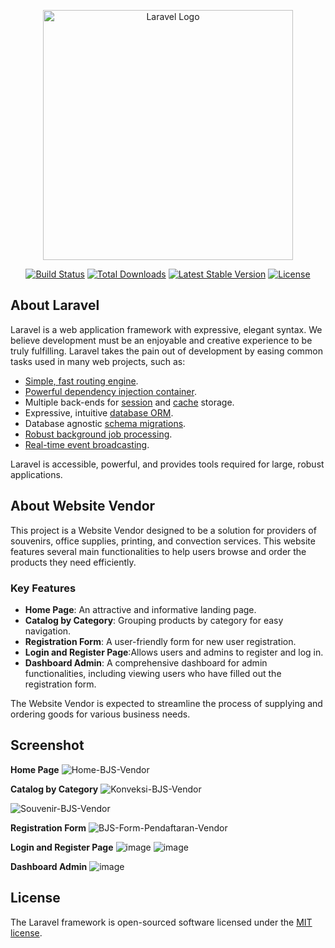 <p align="center"><a href="https://laravel.com" target="_blank"><img src="https://raw.githubusercontent.com/laravel/art/master/logo-lockup/5%20SVG/2%20CMYK/1%20Full%20Color/laravel-logolockup-cmyk-red.svg" width="400" alt="Laravel Logo"></a></p>

<p align="center">
<a href="https://github.com/laravel/framework/actions"><img src="https://github.com/laravel/framework/workflows/tests/badge.svg" alt="Build Status"></a>
<a href="https://packagist.org/packages/laravel/framework"><img src="https://img.shields.io/packagist/dt/laravel/framework" alt="Total Downloads"></a>
<a href="https://packagist.org/packages/laravel/framework"><img src="https://img.shields.io/packagist/v/laravel/framework" alt="Latest Stable Version"></a>
<a href="https://packagist.org/packages/laravel/framework"><img src="https://img.shields.io/packagist/l/laravel/framework" alt="License"></a>
</p>

## About Laravel

Laravel is a web application framework with expressive, elegant syntax. We believe development must be an enjoyable and creative experience to be truly fulfilling. Laravel takes the pain out of development by easing common tasks used in many web projects, such as:

- [Simple, fast routing engine](https://laravel.com/docs/routing).
- [Powerful dependency injection container](https://laravel.com/docs/container).
- Multiple back-ends for [session](https://laravel.com/docs/session) and [cache](https://laravel.com/docs/cache) storage.
- Expressive, intuitive [database ORM](https://laravel.com/docs/eloquent).
- Database agnostic [schema migrations](https://laravel.com/docs/migrations).
- [Robust background job processing](https://laravel.com/docs/queues).
- [Real-time event broadcasting](https://laravel.com/docs/broadcasting).

Laravel is accessible, powerful, and provides tools required for large, robust applications.

## About Website Vendor

This project is a Website Vendor designed to be a solution for providers of souvenirs, office supplies, printing, and convection services. This website features several main functionalities to help users browse and order the products they need efficiently.

### Key Features

- **Home Page**: An attractive and informative landing page.
- **Catalog by Category**: Grouping products by category for easy navigation.
- **Registration Form**: A user-friendly form for new user registration.
- **Login and Register Page**:Allows users and admins to register and log in.
- **Dashboard Admin**: A comprehensive dashboard for admin functionalities, including viewing users who have filled out the registration form.


The Website Vendor is expected to streamline the process of supplying and ordering goods for various business needs.

## Screenshot
**Home Page**
![Home-BJS-Vendor](https://github.com/bangpenn/web-vendor-bjs/assets/61650805/18bc33c3-84a5-4ff3-b241-b495439b1a20)


**Catalog by Category**
![Konveksi-BJS-Vendor](https://github.com/bangpenn/web-vendor-bjs/assets/61650805/ea1b4bad-9e8d-4d87-a0e1-d95bdbc986b4)

![Souvenir-BJS-Vendor](https://github.com/bangpenn/web-vendor-bjs/assets/61650805/545ae350-2f26-4ce7-8551-998bc575feea)


**Registration Form**
![BJS-Form-Pendaftaran-Vendor](https://github.com/bangpenn/web-vendor-bjs/assets/61650805/48993593-a13f-44e6-9e8d-d641cd3bb42f)


**Login and Register Page**
![image](https://github.com/user-attachments/assets/9d6ac474-152a-4498-9d17-6598d49b4646)
![image](https://github.com/user-attachments/assets/ce13cbef-153f-4bb5-97cf-27df77dca916)


**Dashboard Admin**
![image](https://github.com/user-attachments/assets/2429cbfc-8653-4ec5-8c28-036af7bd9751)



## License

The Laravel framework is open-sourced software licensed under the [MIT license](https://opensource.org/licenses/MIT).

